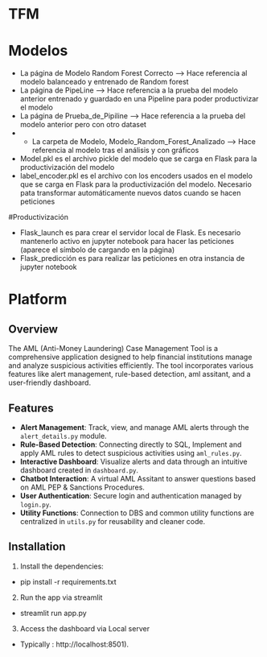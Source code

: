 # TFM

# Modelos

- La página de Modelo Random Forest Correcto --> Hace referencia al modelo balanceado y entrenado de Random forest
- La página de PipeLine --> Hace referencia a la prueba del modelo anterior entrenado y guardado en una Pipeline para poder productivizar el modelo
- La página de Prueba_de_Pipiline --> Hace referencia a la prueba del modelo anterior pero con otro dataset
- - La carpeta de Modelo,  Modelo_Random_Forest_Analizado --> Hace referencia al modelo tras el análisis y con gráficos
- Model.pkl  es el archivo pickle del modelo que se carga en Flask para la productivización del modelo
- label_encoder.pkl es el archivo con los encoders usados en el modelo que se carga en Flask para la productivización del modelo. Necesario pata transformar automáticamente nuevos datos cuando se hacen peticiones

#Productivización

- Flask_launch es para crear el servidor local de Flask. Es necesario mantenerlo activo en jupyter notebook para hacer las peticiones (aparece el símbolo de cargando en la página)
- Flask_predicción es para realizar las peticiones en otra instancia de jupyter notebook

# Platform

## Overview
The AML (Anti-Money Laundering) Case Management Tool is a comprehensive application designed to help financial institutions manage and analyze suspicious activities efficiently. The tool incorporates various features like alert management, rule-based detection, aml assitant, and a user-friendly dashboard.

## Features
- **Alert Management**: Track, view, and manage AML alerts through the `alert_details.py` module.
- **Rule-Based Detection**: Connecting directly to SQL, Implement and apply AML rules to detect suspicious activities using `aml_rules.py`.
- **Interactive Dashboard**: Visualize alerts and data through an intuitive dashboard created in `dashboard.py`.
- **Chatbot Interaction**: A virtual AML Assitant to answer questions based on AML PEP & Sanctions Procedures.
- **User Authentication**: Secure login and authentication managed by `login.py`.
- **Utility Functions**: Connection to DBS and common utility functions are centralized in `utils.py` for reusability and cleaner code.

## Installation

1. Install the dependencies: 
- pip install -r requirements.txt

2. Run the app via streamlit
- streamlit run app.py

3. Access the dashboard via Local server 
- Typically : http://localhost:8501).
